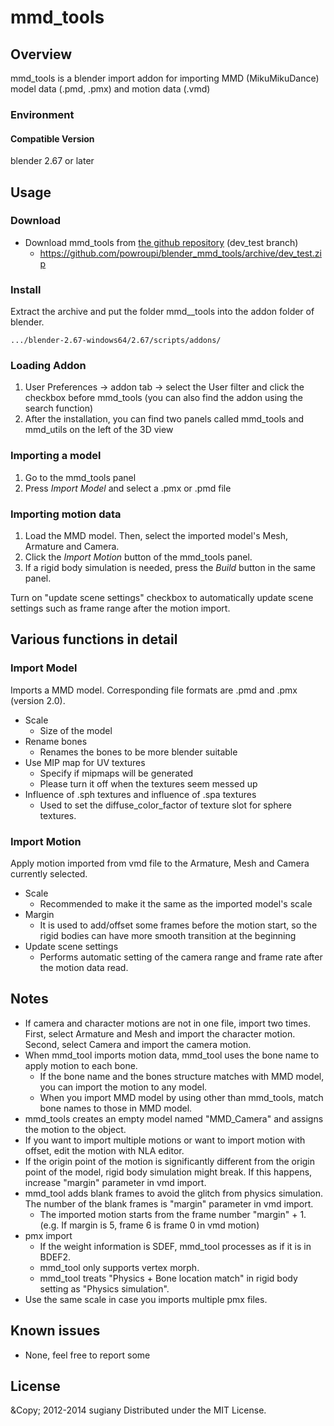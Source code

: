 mmd_tools
===========

Overview
----
mmd_tools is a blender import addon for importing MMD (MikuMikuDance) model data (.pmd, .pmx) and motion data (.vmd)

### Environment

#### Compatible Version
blender 2.67 or later

Usage
---------
### Download

* Download mmd_tools from [the github repository](https://github.com/powroupi/blender_mmd_tools/tree/dev_test) (dev_test branch)
    * https://github.com/powroupi/blender_mmd_tools/archive/dev_test.zip

### Install
Extract the archive and put the folder mmd__tools into the addon folder of blender.

    .../blender-2.67-windows64/2.67/scripts/addons/

### Loading Addon
1. User Preferences -> addon tab -> select the User filter and click the checkbox before mmd_tools (you can also find the addon using the search function)
2. After the installation, you can find two panels called mmd_tools and mmd_utils on the left of the 3D view

### Importing a model
1. Go to the mmd_tools panel
2. Press _Import Model_ and select a .pmx or .pmd file


### Importing motion data
1. Load the MMD model. Then, select the imported model's Mesh, Armature and Camera.
2. Click the _Import Motion_ button of the mmd_tools panel.
3. If a rigid body simulation is needed, press the _Build_ button in the same panel.

Turn on "update scene settings" checkbox to automatically update scene settings such as frame range after the motion import.


Various functions in detail
-------------------------------
### Import Model
Imports a MMD model. Corresponding file formats are .pmd and .pmx (version 2.0).

* Scale
    * Size of the model
* Rename bones
    * Renames the bones to be more blender suitable
* Use MIP map for UV textures
    * Specify if mipmaps will be generated
    * Please turn it off when the textures seem messed up
* Influence of .sph textures and influence of .spa textures
    * Used to set the diffuse_color_factor of texture slot for sphere textures.

### Import Motion
Apply motion imported from vmd file to the Armature, Mesh and Camera currently selected.
* Scale
    * Recommended to make it the same as the imported model's scale
* Margin
    * It is used to add/offset some frames before the motion start, so the rigid bodies can have more smooth transition at the beginning
* Update scene settings
    * Performs automatic setting of the camera range and frame rate after the motion data read.


Notes
------
* If camera and character motions are not in one file, import two times. First, select Armature and Mesh and import the character motion. Second, select Camera and import the camera motion.
* When mmd_tool imports motion data, mmd_tool uses the bone name to apply motion to each bone.
    * If the bone name and the bones structure matches with MMD model, you can import the motion to any model.
    * When you import MMD model by using other than mmd_tools, match bone names to those in MMD model.
* mmd_tools creates an empty model named "MMD_Camera" and assigns the motion to the object.
* If you want to import multiple motions or want to import motion with offset, edit the motion with NLA editor.
* If the origin point of the motion is significantly different from the origin point of the model, rigid body simulation might break. If this happens, increase "margin" parameter in vmd import.
* mmd_tool adds blank frames to avoid the glitch from physics simulation. The number of the blank frames is "margin" parameter in vmd import.
    * The imported motion starts from the frame number "margin" + 1. (e.g. If margin is 5, frame 6 is frame 0 in vmd motion)
* pmx import
    * If the weight information is SDEF, mmd_tool processes as if it is in BDEF2.
    * mmd_tool only supports vertex morph.
    * mmd_tool treats "Physics + Bone location match" in rigid body setting as "Physics simulation".
* Use the same scale in case you imports multiple pmx files.


Known issues
----------
* None, feel free to report some
    
    
License
----------
&Copy; 2012-2014 sugiany
Distributed under the MIT License.
